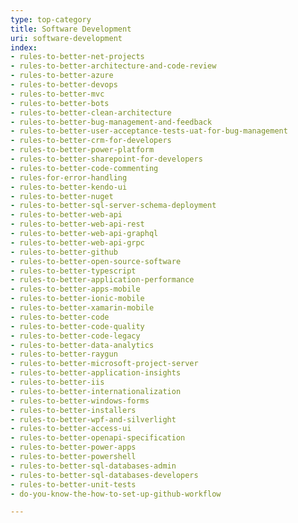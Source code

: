 ```yaml
---
type: top-category
title: Software Development
uri: software-development
index:
- rules-to-better-net-projects
- rules-to-better-architecture-and-code-review
- rules-to-better-azure
- rules-to-better-devops
- rules-to-better-mvc
- rules-to-better-bots
- rules-to-better-clean-architecture
- rules-to-better-bug-management-and-feedback
- rules-to-better-user-acceptance-tests-uat-for-bug-management
- rules-to-better-crm-for-developers
- rules-to-better-power-platform
- rules-to-better-sharepoint-for-developers
- rules-to-better-code-commenting
- rules-for-error-handling
- rules-to-better-kendo-ui
- rules-to-better-nuget
- rules-to-better-sql-server-schema-deployment
- rules-to-better-web-api
- rules-to-better-web-api-rest
- rules-to-better-web-api-graphql
- rules-to-better-web-api-grpc
- rules-to-better-github
- rules-to-better-open-source-software
- rules-to-better-typescript
- rules-to-better-application-performance
- rules-to-better-apps-mobile
- rules-to-better-ionic-mobile
- rules-to-better-xamarin-mobile
- rules-to-better-code
- rules-to-better-code-quality
- rules-to-better-code-legacy
- rules-to-better-data-analytics
- rules-to-better-raygun
- rules-to-better-microsoft-project-server
- rules-to-better-application-insights
- rules-to-better-iis
- rules-to-better-internationalization
- rules-to-better-windows-forms
- rules-to-better-installers
- rules-to-better-wpf-and-silverlight
- rules-to-better-access-ui
- rules-to-better-openapi-specification
- rules-to-better-power-apps
- rules-to-better-powershell
- rules-to-better-sql-databases-admin
- rules-to-better-sql-databases-developers
- rules-to-better-unit-tests
- do-you-know-the-how-to-set-up-github-workflow

---
```


